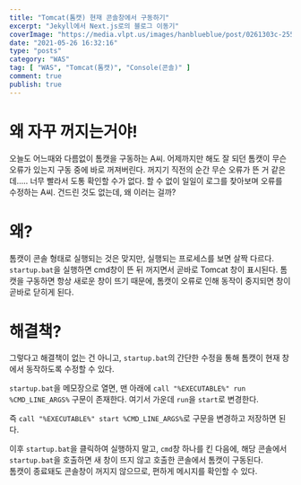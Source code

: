 ```yaml
---
title: "Tomcat(톰캣) 현재 콘솔창에서 구동하기"
excerpt: "Jekyll에서 Next.js로의 블로그 이동기"
coverImage: "https://media.vlpt.us/images/hanblueblue/post/0261303c-2557-4673-9d91-24b08c6dde16/Tomcat-logo.png"
date: "2021-05-26 16:32:16"
type: "posts"
category: "WAS"
tag: [ "WAS", "Tomcat(톰캣)", "Console(콘솔)" ]
comment: true
publish: true
---
```


# 왜 자꾸 꺼지는거야!

오늘도 어느때와 다름없이 톰캣을 구동하는 A씨. 어제까지만 해도 잘 되던 톰캣이 무슨 오류가 있는지 구동 중에 바로 꺼져버린다. 꺼지기 직전의 순간 무슨 오류가 뜬 거 같은데..... 너무 빨라서 도통 확인할 수가 없다. 할 수 없이 일일이 로그를 찾아보며 오류를 수정하는 A씨. 건드린 것도 없는데, 왜 이러는 걸까?

# 왜?

톰캣이 콘솔 형태로 실행되는 것은 맞지만, 실행되는 프로세스를 보면 살짝 다르다. `startup.bat`을 실행하면 cmd창이 뜬 뒤 꺼지면서 곧바로 Tomcat 창이 표시된다. <span class="primary">톰캣을 구동하면 항상 새로운 창이 뜨기 때문에, 톰캣이 오류로 인해 동작이 중지되면 창이 곧바로 닫히게 된다.</span>

# 해결책?

그렇다고 해결책이 없는 건 아니고, `startup.bat`의 간단한 수정을 통해 톰캣이 <span class="primary">현재 창에서 동작</span>하도록 수정할 수 있다. 

`startup.bat`을 메모장으로 열면, 맨 아래에 `call "%EXECUTABLE%" run %CMD_LINE_ARGS%` 구문이 존재한다. 여기서 가운데 `run`을 `start`로 변경한다.

즉 `call "%EXECUTABLE%" start %CMD_LINE_ARGS%`로 구문을 변경하고 저장하면 된다.

이후 `startup.bat`을 클릭하여 실행하지 말고, `cmd`창 하나를 킨 다음에, 해당 콘솔에서 `startup.bat`을 호출하면 새 창이 뜨지 않고 호출한 콘솔에서 톰캣이 구동된다.  
톰캣이 종료돼도 콘솔창이 꺼지지 않으므로, 편하게 메시지를 확인할 수 있다.